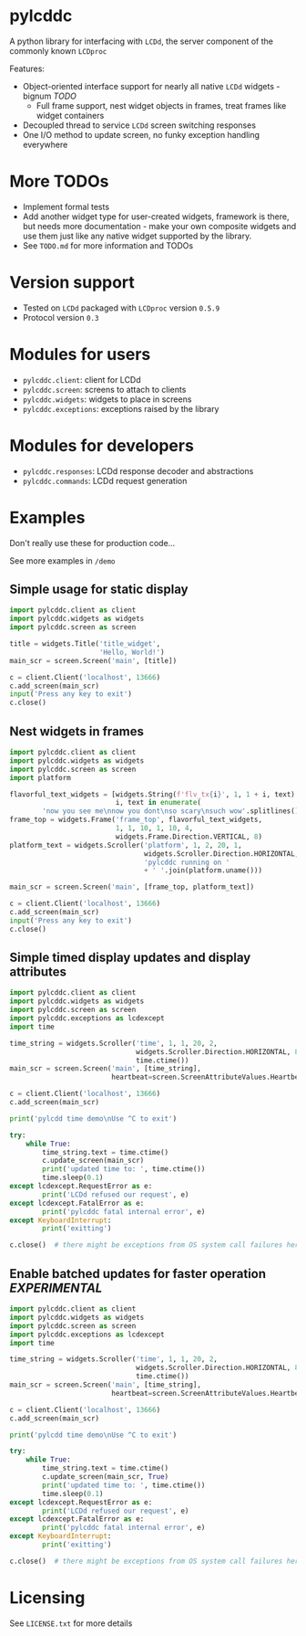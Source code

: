 # pylcddc

A python library for interfacing with ``LCDd``, the server
component of the commonly known ``LCDproc``

Features:

- Object-oriented interface support for nearly all native 
  ``LCDd`` widgets - bignum *TODO*
    - Full frame support, nest widget objects in frames, treat frames 
      like widget containers
- Decoupled thread to service ``LCDd`` screen switching responses 
- One I/O method to update screen, no funky exception handling everywhere

# More TODOs
- Implement formal tests
- Add another widget type for user-created widgets, framework is 
  there, but needs more documentation - make your
  own composite widgets and use them just like any native 
  widget supported by the library.
- See ``TODO.md`` for more information and TODOs

# Version support
- Tested on ``LCDd`` packaged with ``LCDproc`` version ``0.5.9``
- Protocol version ``0.3``

# Modules for users
- ``pylcddc.client``: client for LCDd
- ``pylcddc.screen``: screens to attach to clients
- ``pylcddc.widgets``: widgets to place in screens
- ``pylcddc.exceptions``: exceptions raised by the library

# Modules for developers
- ``pylcddc.responses``: LCDd response decoder and abstractions
- ``pylcddc.commands``: LCDd request generation

# Examples
Don't really use these for production code...

See more examples in ``/demo``

## Simple usage for static display

```python
import pylcddc.client as client
import pylcddc.widgets as widgets
import pylcddc.screen as screen

title = widgets.Title('title_widget',
                      'Hello, World!')
main_scr = screen.Screen('main', [title])

c = client.Client('localhost', 13666)
c.add_screen(main_scr)
input('Press any key to exit')
c.close()
```

## Nest widgets in frames
```python
import pylcddc.client as client
import pylcddc.widgets as widgets
import pylcddc.screen as screen
import platform

flavorful_text_widgets = [widgets.String(f'flv_tx{i}', 1, 1 + i, text) for 
                          i, text in enumerate(
        'now you see me\nnow you dont\nso scary\nsuch wow'.splitlines())]
frame_top = widgets.Frame('frame_top', flavorful_text_widgets, 
                          1, 1, 10, 1, 10, 4, 
                          widgets.Frame.Direction.VERTICAL, 8)
platform_text = widgets.Scroller('platform', 1, 2, 20, 1,
                                 widgets.Scroller.Direction.HORIZONTAL, 1,
                                 'pylcddc running on ' 
                                 + ' '.join(platform.uname()))

main_scr = screen.Screen('main', [frame_top, platform_text])

c = client.Client('localhost', 13666)
c.add_screen(main_scr)
input('Press any key to exit')
c.close()
```

## Simple timed display updates and display attributes

```python
import pylcddc.client as client
import pylcddc.widgets as widgets
import pylcddc.screen as screen
import pylcddc.exceptions as lcdexcept
import time

time_string = widgets.Scroller('time', 1, 1, 20, 2,
                               widgets.Scroller.Direction.HORIZONTAL, 8,
                               time.ctime())
main_scr = screen.Screen('main', [time_string],
                         heartbeat=screen.ScreenAttributeValues.Heartbeat.OFF)

c = client.Client('localhost', 13666)
c.add_screen(main_scr)

print('pylcdd time demo\nUse ^C to exit')

try:
    while True:
        time_string.text = time.ctime()
        c.update_screen(main_scr)
        print('updated time to: ', time.ctime())
        time.sleep(0.1)
except lcdexcept.RequestError as e:
        print('LCDd refused our request', e)
except lcdexcept.FatalError as e:
        print('pylcddc fatal internal error', e)
except KeyboardInterrupt:
        print('exitting')

c.close()  # there might be exceptions from OS system call failures here
```

## Enable batched updates for faster operation *EXPERIMENTAL*
```python
import pylcddc.client as client
import pylcddc.widgets as widgets
import pylcddc.screen as screen
import pylcddc.exceptions as lcdexcept
import time

time_string = widgets.Scroller('time', 1, 1, 20, 2,
                               widgets.Scroller.Direction.HORIZONTAL, 8,
                               time.ctime())
main_scr = screen.Screen('main', [time_string],
                         heartbeat=screen.ScreenAttributeValues.Heartbeat.OFF)

c = client.Client('localhost', 13666)
c.add_screen(main_scr)

print('pylcdd time demo\nUse ^C to exit')

try:
    while True:
        time_string.text = time.ctime()
        c.update_screen(main_scr, True)
        print('updated time to: ', time.ctime())
        time.sleep(0.1)
except lcdexcept.RequestError as e:
        print('LCDd refused our request', e)
except lcdexcept.FatalError as e:
        print('pylcddc fatal internal error', e)
except KeyboardInterrupt:
        print('exitting')

c.close()  # there might be exceptions from OS system call failures here
```

# Licensing 
See ``LICENSE.txt`` for more details